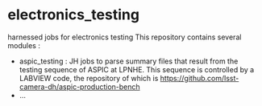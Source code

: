 # electronics_testing
harnessed jobs for electronics testing
This repository contains several modules :
- aspic_testing : JH jobs to parse summary files that 
result from the testing sequence of ASPIC at LPNHE.
This sequence is controlled by a LABVIEW code, 
the repository of which is https://github.com/lsst-camera-dh/aspic-production-bench
- ...
